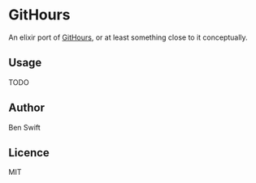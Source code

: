 # GitHours

An elixir port of [GitHours](https://github.com/kimmobrunfeldt/git-hours), or at
least something close to it conceptually.

## Usage

TODO

## Author

Ben Swift

## Licence

MIT
